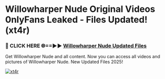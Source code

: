 # Willowharper Nude Original Videos 0nlyFans Leaked - Files Updated! (xt4r)

<h3>🔴 CLICK HERE 🌐==►► <a href="https://tinyurl.com/52m3yx9h" rel="nofollow">Willowharper Nude Updated Files</a></h3>

Get Willowharper Nude and all content. Now you can access all videos and pictures of Willowharper Nude. New Updated Files 2025!

[![xt4r](https://i.imgur.com/TnHtlc8.gif)](https://tinyurl.com/52m3yx9h)
